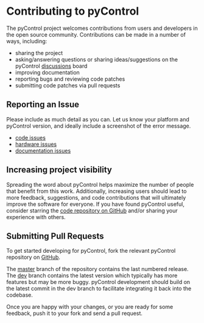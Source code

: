 # Contributing to pyControl

The pyControl project welcomes contributions from users and developers in the open source community.
Contributions can be made in a number of ways, including:

- sharing the project
- asking/answering questions or sharing ideas/suggestions on the pyControl [discussions](https://github.com/orgs/pyControl/discussions) board
- improving documentation
- reporting bugs and reviewing code patches
- submitting code patches via pull requests

## Reporting an Issue

Please include as much detail as you can.
Let us know your platform and pyControl version, and ideally include a screenshot of the error message.

- [code issues](https://github.com/pyControl/code/issues)
- [hardware issues](https://github.com/pyControl/hardware/issues)
- [documentation issues](https://github.com/pyControl/docs/issues)

## Increasing project visibility

Spreading the word about pyControl helps maximize the number of people that benefit from this work.
Additionally, increasing users should lead to more feedback, suggestions, and code contributions that will ultimately improve the software for everyone.
If you have found pyControl useful, consider starring the [code repository on GitHub](https://github.com/pyControl/code) and/or sharing your experience with others.

## Submitting Pull Requests

To get started developing for pyControl, fork the relevant pyControl repository on [GitHub](https://github.https://github.com/pyControl/code/pyControl).

The [master](https://github.com/pyControl/code/tree/master) branch of the repository contains the last numbered release.
The [dev](https://github.com/pyControl/code/tree/dev) branch contains the latest version which typically has more features but may be more buggy.
pyControl development should build on the latest commit in the dev branch to facilitate integrating it back into the codebase.

Once you are happy with your changes, or you are ready for some feedback, push it to your fork and send a pull request.
